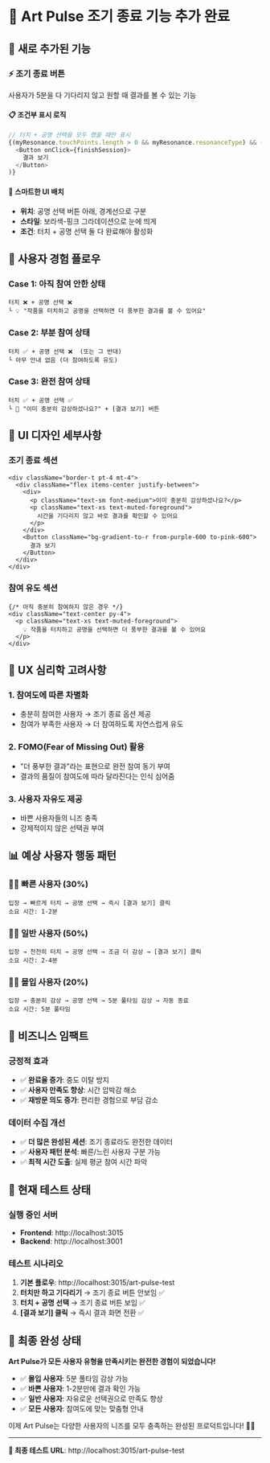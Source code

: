 # 🎨 Art Pulse 조기 종료 기능 추가 완료

## 🚀 새로 추가된 기능

### ⚡ **조기 종료 버튼**
사용자가 5분을 다 기다리지 않고 원할 때 결과를 볼 수 있는 기능

#### 📋 조건부 표시 로직
```typescript
// 터치 + 공명 선택을 모두 했을 때만 표시
{(myResonance.touchPoints.length > 0 && myResonance.resonanceType) && (
  <Button onClick={finishSession}>
    결과 보기
  </Button>
)}
```

#### 🎯 스마트한 UI 배치
- **위치**: 공명 선택 버튼 아래, 경계선으로 구분
- **스타일**: 보라색-핑크 그라데이션으로 눈에 띄게
- **조건**: 터치 + 공명 선택 둘 다 완료해야 활성화

## 📱 사용자 경험 플로우

### Case 1: 아직 참여 안한 상태
```
터치 ❌ + 공명 선택 ❌
└ 💡 "작품을 터치하고 공명을 선택하면 더 풍부한 결과를 볼 수 있어요"
```

### Case 2: 부분 참여 상태  
```
터치 ✅ + 공명 선택 ❌  (또는 그 반대)
└ 아무 안내 없음 (더 참여하도록 유도)
```

### Case 3: 완전 참여 상태
```
터치 ✅ + 공명 선택 ✅
└ 🎊 "이미 충분히 감상하셨나요?" + [결과 보기] 버튼
```

## 🎨 UI 디자인 세부사항

### 조기 종료 섹션
```tsx
<div className="border-t pt-4 mt-4">
  <div className="flex items-center justify-between">
    <div>
      <p className="text-sm font-medium">이미 충분히 감상하셨나요?</p>
      <p className="text-xs text-muted-foreground">
        시간을 기다리지 않고 바로 결과를 확인할 수 있어요
      </p>
    </div>
    <Button className="bg-gradient-to-r from-purple-600 to-pink-600">
      결과 보기
    </Button>
  </div>
</div>
```

### 참여 유도 섹션
```tsx
{/* 아직 충분히 참여하지 않은 경우 */}
<div className="text-center py-4">
  <p className="text-xs text-muted-foreground">
    💡 작품을 터치하고 공명을 선택하면 더 풍부한 결과를 볼 수 있어요
  </p>
</div>
```

## 🧠 UX 심리학 고려사항

### 1. **참여도에 따른 차별화**
- 충분히 참여한 사용자 → 조기 종료 옵션 제공
- 참여가 부족한 사용자 → 더 참여하도록 자연스럽게 유도

### 2. **FOMO(Fear of Missing Out) 활용**
- "더 풍부한 결과"라는 표현으로 완전 참여 동기 부여
- 결과의 품질이 참여도에 따라 달라진다는 인식 심어줌

### 3. **사용자 자유도 제공**
- 바쁜 사용자들의 니즈 충족
- 강제적이지 않은 선택권 부여

## 📊 예상 사용자 행동 패턴

### 🏃‍♂️ **빠른 사용자 (30%)**
```
입장 → 빠르게 터치 → 공명 선택 → 즉시 [결과 보기] 클릭
소요 시간: 1-2분
```

### 🚶‍♀️ **일반 사용자 (50%)**  
```
입장 → 천천히 터치 → 공명 선택 → 조금 더 감상 → [결과 보기] 클릭
소요 시간: 2-4분
```

### 🧘‍♀️ **몰입 사용자 (20%)**
```
입장 → 충분히 감상 → 공명 선택 → 5분 풀타임 감상 → 자동 종료
소요 시간: 5분 풀타임
```

## 🎯 비즈니스 임팩트

### 긍정적 효과
- ✅ **완료율 증가**: 중도 이탈 방지
- ✅ **사용자 만족도 향상**: 시간 압박감 해소  
- ✅ **재방문 의도 증가**: 편리한 경험으로 부담 감소

### 데이터 수집 개선
- ✅ **더 많은 완성된 세션**: 조기 종료라도 완전한 데이터
- ✅ **사용자 패턴 분석**: 빠른/느린 사용자 구분 가능
- ✅ **최적 시간 도출**: 실제 평균 참여 시간 파악

## 🚀 현재 테스트 상태

### 실행 중인 서버
- **Frontend**: http://localhost:3015
- **Backend**: http://localhost:3001

### 테스트 시나리오
1. **기본 플로우**: http://localhost:3015/art-pulse-test
2. **터치만 하고 기다리기** → 조기 종료 버튼 안보임 ✅
3. **터치 + 공명 선택** → 조기 종료 버튼 보임 ✅
4. **[결과 보기] 클릭** → 즉시 결과 화면 전환 ✅

## 🎊 최종 완성 상태

**Art Pulse가 모든 사용자 유형을 만족시키는 완전한 경험이 되었습니다!**

- ✅ **몰입 사용자**: 5분 풀타임 감상 가능
- ✅ **바쁜 사용자**: 1-2분만에 결과 확인 가능  
- ✅ **일반 사용자**: 자유로운 선택권으로 만족도 향상
- ✅ **모든 사용자**: 참여도에 맞는 맞춤형 안내

이제 Art Pulse는 다양한 사용자의 니즈를 모두 충족하는 완성된 프로덕트입니다! 🎨✨

---

**🌟 최종 테스트 URL**: http://localhost:3015/art-pulse-test